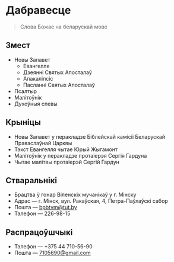 # Дабравесце
> Слова Божае на беларускай мове

## Змест

* Новы Запавет
    * Евангелле
    * Дзеянні Святых Апосталаў
    * Апакаліпсіс
    * Пасланні Святых Апосталаў
* Псалтыр
* Малітоўнік
* Духоўныя спевы  

## Крыніцы

* Новы Запавет у перакладзе Біблейскай камісіі Беларускай Праваслаўнай Царквы  
* Тэкст Евангелля чытае Юрый Жыгамонт  
* Малітоўнік у перакладзе протаіерэя Сергія Гардуна  
* Чытае малітвы протаіерэй Сергій Гардун  

## Стваральнікі

* Брацтва ў гонар Віленскіх мучанікаў у г. Мінску
* Адрас &mdash; г. Мінск, вул. Ракаўская, 4, Петра-Паўлаўскі сабор
* Пошта &mdash; bpbtvm@tut.by
* Тэлефон &mdash; 226-98-15


## Распрацоўшчыкі
* Тэлефон &mdash; +375 44 710-56-90
* Пошта &mdash; 7105690@gmail.com